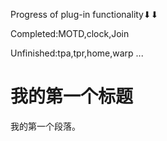 
Progress of plug-in functionality⬇⬇

Completed:MOTD,clock,Join

Unfinished:tpa,tpr,home,warp ...
<!DOCTYPE html>
<html>
<head>
<body>
 
<h1>我的第一个标题</h1>
 
<p>我的第一个段落。</p>
 
</body>
</html>
